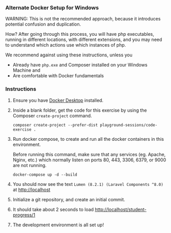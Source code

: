 ### Alternate Docker Setup for Windows

WARNING: This is not the recommended approach, because it introduces potential confusion and duplication.

How? After going through this process, you will have php executables, running in different locations,
with different extensions, and you may need to understand which actions use which instances of php. 

We recommend against using these instructions, unless you
- Already have `php.exe` and Composer installed on your Windows Machine and
- Are comfortable with Docker fundamentals

### Instructions

1. Ensure you have [Docker Desktop](https://www.docker.com/products/docker-desktop) installed.
   
1. Inside a blank folder, get the code for this exercise by using the Composer `create-project` command.

   ```
   composer create-project --prefer-dist playground-sessions/code-exercise .
   ```

1. Run docker compose, to create and run all the docker containers in this environment.

   Before running this command, make sure that any services (eg. Apache, Nginx, etc.) which normally listen
   on ports 80, 443, 3306, 6379, or 9000 are not running.
   ```
   docker-compose up -d --build
   ```

1. You should now see the text `Lumen (8.2.1) (Laravel Components ^8.0)` at [http://localhost](http://localhost)

1. Initialize a git repository, and create an initial commit.

1. It should take about 2 seconds to load [http://localhost/student-progress/1](http://localhost/student-progress/1)

1. The development environment is all set up!
